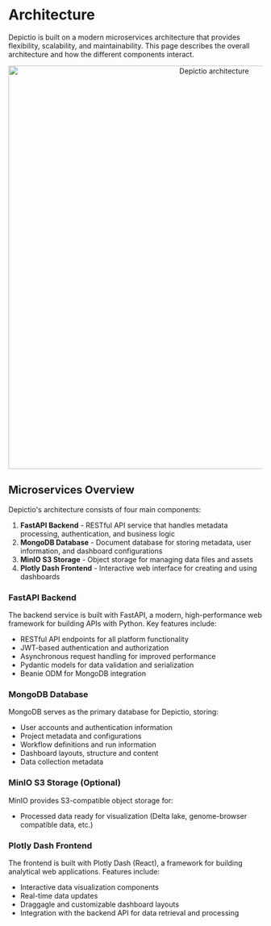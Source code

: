 # Architecture

Depictio is built on a modern microservices architecture that provides flexibility, scalability, and maintainability. This page describes the overall architecture and how the different components interact.

<p align="center">
  <img src="../../images/modularity/main.png" alt="Depictio architecture" width=800>
</p>

## Microservices Overview

Depictio's architecture consists of four main components:

1. **FastAPI Backend** - RESTful API service that handles metadata processing, authentication, and business logic
2. **MongoDB Database** - Document database for storing metadata, user information, and dashboard configurations
3. **MinIO S3 Storage** - Object storage for managing data files and assets
4. **Plotly Dash Frontend** - Interactive web interface for creating and using dashboards

### FastAPI Backend

The backend service is built with FastAPI, a modern, high-performance web framework for building APIs with Python. Key features include:

- RESTful API endpoints for all platform functionality
- JWT-based authentication and authorization
- Asynchronous request handling for improved performance
- Pydantic models for data validation and serialization
- Beanie ODM for MongoDB integration

### MongoDB Database

MongoDB serves as the primary database for Depictio, storing:

- User accounts and authentication information
- Project metadata and configurations
- Workflow definitions and run information
- Dashboard layouts, structure and content
- Data collection metadata

### MinIO S3 Storage (Optional)

MinIO provides S3-compatible object storage for:

- Processed data ready for visualization (Delta lake, genome-browser compatible data, etc.)

### Plotly Dash Frontend

The frontend is built with Plotly Dash (React), a framework for building analytical web applications. Features include:

- Interactive data visualization components
- Real-time data updates
- Draggagle and customizable dashboard layouts
- Integration with the backend API for data retrieval and processing

